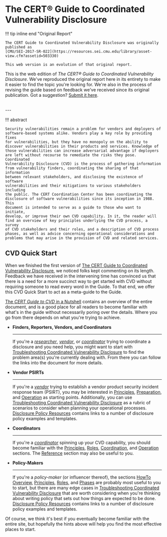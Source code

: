 # The CERT&reg; Guide to Coordinated Vulnerability Disclosure

!!! tip inline end "Original Report"

    The CERT Guide to Coordinated Vulnerability Disclosure was originally published as
    [CMU/SEI-2017-SR-022](https://resources.sei.cmu.edu/library/asset-view.cfm?assetid=503330)

    This web version is an evolution of that original report.

This is the web edition of *The CERT® Guide to Coordinated Vulnerability
Disclosure*. We've reproduced the original report here in its entirety
to make it easier to find the topic you're looking for. We're also in
the process of revising the guide based on feedback we've received
since its original publication. Got a suggestion? [Submit it
here](https://github.com/CERTCC/CERT-Guide-to-CVD/issues).

<!-- for vertical spacing -->
<br/>
---

!!! abstract

    Security vulnerabilities remain a problem for vendors and deployers of
    software-based systems alike. Vendors play a key role by providing fixes
    for vulnerabilities, but they have no monopoly on the ability to
    discover vulnerabilities in their products and services. Knowledge of
    those vulnerabilities can increase adversarial advantage if deployers
    are left without recourse to remediate the risks they pose. Coordinated
    Vulnerability Disclosure (CVD) is the process of gathering information
    from vulnerability finders, coordinating the sharing of that information
    between relevant stakeholders, and disclosing the existence of software
    vulnerabilities and their mitigations to various stakeholders including
    the public. The CERT Coordination Center has been coordinating the
    disclosure of software vulnerabilities since its inception in 1988. This
    document is intended to serve as a guide to those who want to initiate,
    develop, or improve their own CVD capability. In it, the reader will
    find an overview of key principles underlying the CVD process, a survey
    of CVD stakeholders and their roles, and a description of CVD process
    phases, as well as advice concerning operational considerations and
    problems that may arise in the provision of CVD and related services.

## CVD Quick Start

When we finished the first version of [The CERT Guide to Coordinated Vulnerability
Disclosure](https://resources.sei.cmu.edu/library/asset-view.cfm?assetid=503330),
we noticed folks kept commenting on its length. Feedback we have
received in the intervening time has convinced us that there is a need
for a more succinct way to get started with CVD without requiring
someone to read every word in the Guide. To that end, we offer this CVD
Quick Start to act as a meta-guide to the Guide.


[The _CERT Guide to CVD_ in a Nutshell](tutorials/cvd_in_a_nutshell.md) contains an
overview of the entire document, and is a good place for all readers to
become familiar with what's in the guide without necessarily poring
over the details. Where you go from there depends on what you're trying
to achieve.

<div class="grid cards" markdown>

- **Finders, Reporters, Vendors, and Coordinators**

    ---

    If you're a [*researcher*](topics/roles/finder.md),
    [*vendor*](topics/roles/vendor.md), or [*coordinator*](topics/roles/coordinator.md) trying to coordinate a disclosure and you need help, you might
    want to start with 
    [Troubleshooting Coordinated Vulnerability Disclosure](howto/coordination/cvd_recipes.md)
    to find the problem area(s) you're currently dealing with.
    From there you can follow the links into the document for more details.

- **Vendor PSIRTs**

    ---

    If you're a [*vendor*](topics/roles/vendor.md) trying to establish a vendor product security
    incident response team (PSIRT), you may be interested in
    [Principles](topics/principles/index.md),
    [Preparation](howto/preparation/index.md), and
    [Operation](howto/operation/index.md)
    as starting points. Additionally, you can use
    [Troubleshooting Coordinated Vulnerability Disclosure](howto/coordination/cvd_recipes.md)
    as a rubric of scenarios to consider when planning your operational processes.
    [Disclosure Policy Resources](reference/disclosure_policy_templates.md)
    contains links to a number of disclosure policy examples and
    templates.

- **Coordinators**

    ---

    If you're a [*coordinator*](topics/roles/coordinator.md) spinning up your CVD capability, you
    should become familiar with the
    [Principles](topics/principles/index.md),
    [Roles](topics/roles/index.md),
    [Coordination](howto/coordination/index.md),
    and
    [Operation](howto/operation/index.md) sections.
    The [Reference](reference/index.md) section may also be useful to you.

- **Policy-Makers**

    ---

    If you're a *policy-maker* (or influencer thereof), the
    sections
    [HowTo Overview](howto/index.md),
    [Principles](topics/principles/index.md),
    [Roles](topics/roles/index.md),
    and [Phases](topics/phases/index.md) are probably most useful to you
    to start, but there are many edge cases in
    [Troubleshooting Coordinated Vulnerability Disclosure](howto/coordination/cvd_recipes.md)
    that are worth considering when you're thinking about writing policy
    that sets out how things are expected to be done.
    [Disclosure Policy Resources](reference/disclosure_policy_templates.md) 
    contains links to a number of disclosure policy examples and
    templates.

</div>

Of course, we think it's best if you eventually become familiar with
the entire site, but hopefully the hints above will help you find
the most effective places to start.


